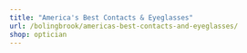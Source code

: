 ```yaml
---
title: "America's Best Contacts & Eyeglasses"
url: /bolingbrook/americas-best-contacts-and-eyeglasses/
shop: optician
---
```

